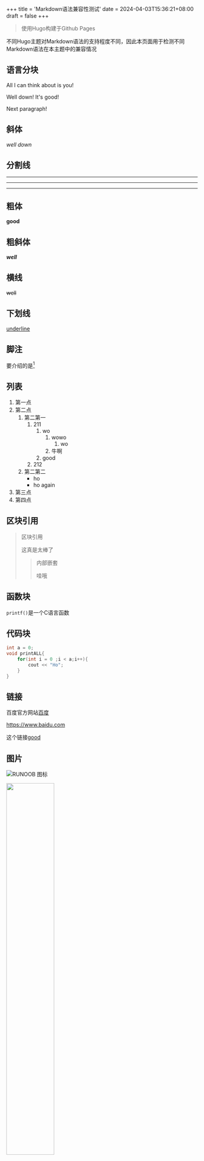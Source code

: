 +++
title = 'Markdown语法兼容性测试'
date = 2024-04-03T15:36:21+08:00
draft = false
+++

> 使用Hugo构建于Github Pages

不同Hugo主题对Markdown语法的支持程度不同，因此本页面用于检测不同Markdown语法在本主题中的兼容情况


## 语言分块

All I can think about is you!  

Well down!
It's good!  

Next paragraph!

## **斜体**

*well down*

## 分割线

***

---

* * *

## 粗体

**good**

## 粗斜体

***well***

## 横线

~~well~~ 

## 下划线

<u>underline</u>

## 脚注

要介绍的是[^Nintendo]

## 列表

1. 第一点
2. 第二点
   1. 第二第一
      1. 211
         1. wo
            1.  wowo
                1. wo
            2.  牛啊
         2. good
      2. 212
   2. 第二第二
      * ho
      * ho again
3. 第三点
4. 第四点

## 区块引用

> 区块引用
>
> 这真是太棒了
>
> > 内部嵌套
> >
> > 哇哦

## 函数块

`printf()`是一个C语言函数

## 代码块

```c++
int a = 0;
void printALL{
	for(int i = 0 ;i < a;i++){
		cout << "Ho";
	}
}
```

## 链接

百度官方网站[百度](https://www.baidu.com)

<https://www.baidu.com>

这个链接[good][1]

## 图片

![RUNOOB 图标](http://static.runoob.com/images/runoob-logo.png)

<img src="http://static.runoob.com/images/runoob-logo.png" width="50%">

## 表格

|   title1    |   title2   |    title3    |
| :---------: | :--------: | :----------: |
| one  things | two things | three things |
|    first    |   second   |    third     |

## 键盘块

<kbd>shift</kbd> and <kbd> del </kbd> = <kbd> S </kbd>  

## Latex

$$
\mathbf{V}_1 \times \mathbf{V}_2 =  \begin{vmatrix} 
\mathbf{i} & \mathbf{j} & \mathbf{k} \\
\frac{\partial X}{\partial u} &  \frac{\partial Y}{\partial u} & 0 \\
\frac{\partial X}{\partial v} &  \frac{\partial Y}{\partial v} & 0 \\
\end{vmatrix}
{$tep1}{\style{visibility:hidden}{(x+1)(x+1)}}
$$

## Mermaid

### 横向流程图

```mermaid
graph LR
A[方形] -->B(圆角)
    B --> C{条件a}
    C -->|a=1| D[结果1]
    C -->|a=2| E[结果2]
    F[横向流程图]
```

### 纵向流程图

```mermaid
graph TD
A[方形] --> B(圆角)
    B --> C{条件a}
    C --> |a=1| D[结果1]
    C --> |a=2| E[结果2]
    F[竖向流程图]
```

### 标准纵向流程图

```flow
st=>start: 开始框
op=>operation: 处理框
cond=>condition: 判断框(是或否?)
sub1=>subroutine: 子流程
io=>inputoutput: 输入输出框
e=>end: 结束框
st->op->cond
cond(yes)->io->e
cond(no)->sub1(right)->op
```

### 标准横向流程图

```flow
st=>start: 开始框
op=>operation: 处理框
cond=>condition: 判断框(是或否?)
sub1=>subroutine: 子流程
io=>inputoutput: 输入输出框
e=>end: 结束框
st(right)->op(right)->cond
cond(yes)->io(bottom)->e
cond(no)->sub1(right)->op
```

## UML时序图

```sequence
对象A->对象B: 对象B你好吗?（请求）
Note right of 对象B: 对象B的描述
Note left of 对象A: 对象A的描述(提示)
对象B-->对象A: 我很好(响应)
对象A->对象B: 你真的好吗？
```

```sequence
Title: 标题：复杂使用
对象A->对象B: 对象B你好吗?（请求）
Note right of 对象B: 对象B的描述
Note left of 对象A: 对象A的描述(提示)
对象B-->对象A: 我很好(响应)
对象B->小三: 你好吗
小三-->>对象A: 对象B找我了
对象A->对象B: 你真的好吗？
Note over 小三,对象B: 我们是朋友
participant C
Note right of C: 没人陪我玩
```

```mermaid
%% 时序图例子,-> 直线，-->虚线，->>实线箭头
  sequenceDiagram
    participant 张三
    participant 李四
    张三->王五: 王五你好吗？
    loop 健康检查
        王五->王五: 与疾病战斗
    end
    Note right of 王五: 合理 食物 <br/>看医生...
    李四-->>张三: 很好!
    王五->李四: 你怎么样?
    李四-->王五: 很好!
```

## 甘特图

```mermaid
%% 语法示例
        gantt
        dateFormat  YYYY-MM-DD
        title 软件开发甘特图
        section 设计
        需求:done,des1, 2014-01-06,2014-01-08
        原型:active,des2, 2014-01-09, 3d
        UI设计:des3, after des2, 5d
        未来任务:des4, after des3, 5d
        section 开发
        学习准备理解需求:crit, done, 2014-01-06,24h
        设计框架:crit, done, after des2, 2d
        开发:crit, active, 3d
        未来任务:crit, 5d
        耍:2d
        section 测试
        功能测试:active, a1, after des3, 3d
        压力测试:after a1, 20h
        测试报告: 48h
```



## 脚注尾部

[1]: www.baidu.com

[^Nintendo]:  A game company





